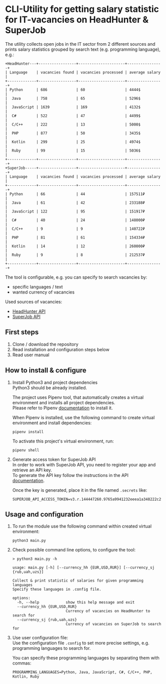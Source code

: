 # CLI-Utility for getting salary statistic for IT-vacancies on HeadHunter & SuperJob   

The utility collects open jobs in the IT sector from 2 different sources and prints salary statistics grouped by search text (e.g. programming language), e.g.:
```
+HeadHunter---+-----------------+---------------------+----------------+
| Language    | vacancies found | vacancies processed | average salary |
+-------------+-----------------+---------------------+----------------+
| Python      | 686             | 60                  | 4444$          |
|  Java       | 758             | 65                  | 5296$          |
|  JavaScript | 1639            | 169                 | 4132$          |
|  C#         | 522             | 47                  | 4499$          |
|  C/C++      | 222             | 13                  | 5000$          |
|  PHP        | 877             | 50                  | 3435$          |
|  Kotlin     | 299             | 25                  | 4974$          |
|  Ruby       | 99              | 15                  | 5036$          |
+-------------+-----------------+---------------------+----------------+
+SuperJob-----+-----------------+---------------------+----------------+
| Language    | vacancies found | vacancies processed | average salary |
+-------------+-----------------+---------------------+----------------+
| Python      | 66              | 44                  | 157511₽        |
|  Java       | 61              | 42                  | 233188₽        |
|  JavaScript | 122             | 95                  | 151917₽        |
|  C#         | 40              | 24                  | 148000₽        |
|  C/C++      | 9               | 9                   | 140722₽        |
|  PHP        | 81              | 61                  | 154334₽        |
|  Kotlin     | 14              | 12                  | 260000₽        |
|  Ruby       | 9               | 8                   | 212537₽        |
+-------------+-----------------+---------------------+----------------+
```

The tool is configurable, e.g. you can specify to search vacancies by:
  - specific languages / text
  - wanted currency of vacancies  

Used sources of vacancies:
  - [HeadHunter API](https://github.com/hhru/api/blob/master/docs_eng/README.md)
  - [SuperJob API](https://api.superjob.ru/)

## First steps
1. Clone / download the repository
2. Read installation and configuration steps below
3. Read user manual

## How to install & configure
1. Install Python3 and project dependencies  
    Python3 should be already installed.   
    
    The project uses Pipenv tool, that automatically creates a virtual environment and installs all project dependencies.  
    Please refer to Pipenv [documentation](https://pypi.org/project/pipenv/) to install it.

    When Pipenv is installed, use the following command to create virtual environment and install dependencies:
    ```
    pipenv install
    ```
    To activate this project's virtual environment, run:
    ```
    pipenv shell
    ``` 

2. Generate access token for SuperJob API  
    In order to work with SuperJob API, you need to register your app and retrieve an API key.  
    To generate the API key follow the instructions in the API [documentation](https://api.superjob.ru/info/).

    Once the key is generated, place it in the file named `.secrets` like:
    ```
    SUPERJOB_API_ACCESS_TOKEN=v3.r.144447260.9765a9941232eeea1a348222c24dd5415168e901.7777c111141333924c8f48c247444453411ef831
    ```

## Usage and configuration
1. To run the module use the following command within created virtual environment:
    ```
    python3 main.py  
    ```

2. Check possible command line options, to configure the tool:
    ```
    > python3 main.py -h

    usage: main.py [-h] [--currency_hh {EUR,USD,RUR}] [--currency_sj {rub,uah,uzs}]
    
    Collect & print statistic of salaries for given programming languages
    Specify these languages in .config file.
    
    options:
      -h, --help            show this help message and exit
      --currency_hh {EUR,USD,RUR}
                            Currency of vacancies on HeadHunter to search for
      --currency_sj {rub,uah,uzs}
                            Currency of vacancies on SuperJob to search for  
    ```

2. Use user configuration file:  
    Use the configuration file `.config` to set more precise settings, e.g. programming languages to search for. 

    You can specify these programming languages by separating them with commas:   
    ````
    PROGRAMMING_LANGUAGES=Python, Java, JavaScript, C#, C/C++, PHP, Kotlin, Ruby
    ````

